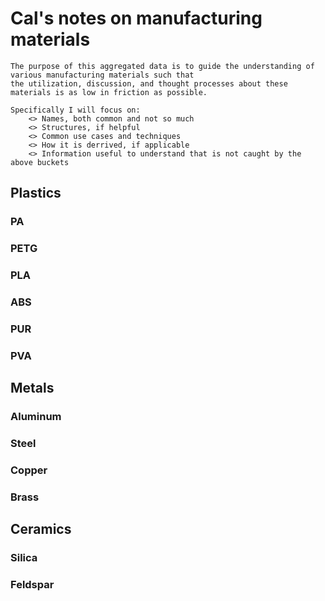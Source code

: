 # Cal's notes on manufacturing materials  

```
The purpose of this aggregated data is to guide the understanding of various manufacturing materials such that 
the utilization, discussion, and thought processes about these materials is as low in friction as possible.  

Specifically I will focus on:
	<> Names, both common and not so much  
	<> Structures, if helpful  
	<> Common use cases and techniques  
	<> How it is derrived, if applicable
	<> Information useful to understand that is not caught by the above buckets
```

## Plastics

### PA  
### PETG  
### PLA  
### ABS  
### PUR  
### PVA  

## Metals  

### Aluminum  
### Steel  
### Copper  
### Brass  

## Ceramics  

### Silica  
### Feldspar  


